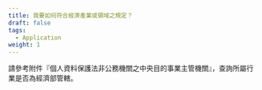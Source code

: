 ```yaml
---
title: 我要如何符合經濟產業或領域之規定？
draft: false
tags:
  - Application
weight: 1
---
```

請參考附件『個人資料保護法非公務機關之中央目的事業主管機關』，查詢所屬行業是否為經濟部管轄。